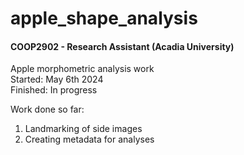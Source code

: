 # apple_shape_analysis

<h4>COOP2902 - Research Assistant (Acadia University)</h4>

Apple morphometric analysis work</br>
Started: May 6th 2024</br>
Finished: In progress

Work done so far:
1. Landmarking of side images
2. Creating metadata for analyses
